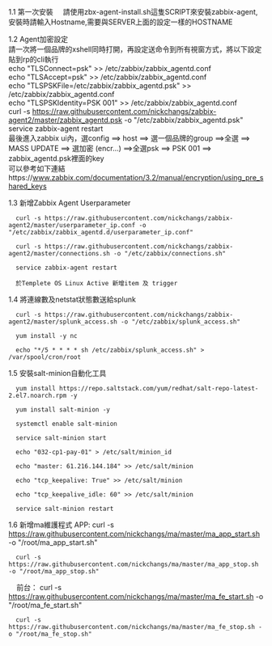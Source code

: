 1.1 第一次安裝
      請使用zbx-agent-install.sh這隻SCRIPT來安裝zabbix-agent, 安裝時請輸入Hostname,需要與SERVER上面的設定一樣的HOSTNAME

1.2 Agent加密設定  
 請一次將一個品牌的xshell同時打開，再設定送命令到所有視窗方式，將以下設定貼到rp的cli執行  
 echo "TLSConnect=psk" >> /etc/zabbix/zabbix_agentd.conf  
 echo "TLSAccept=psk" >> /etc/zabbix/zabbix_agentd.conf  
 echo "TLSPSKFile=/etc/zabbix/zabbix_agentd.psk" >> /etc/zabbix/zabbix_agentd.conf  
 echo "TLSPSKIdentity=PSK 001" >> /etc/zabbix/zabbix_agentd.conf  
 curl -s https://raw.githubusercontent.com/nickchangs/zabbix-agent2/master/zabbix_agentd.psk -o "/etc/zabbix/zabbix_agentd.psk"  
 service zabbix-agent restart  
 最後進入zabbix ui內，選config ==> host ==> 選一個品牌的group ==>全選 ==> MASS UPDATE ==> 選加密 (encr…) ==>全選psk ==> PSK 001 ==> zabbix_agentd.psk裡面的key  
 可以參考如下連結https://www.zabbix.com/documentation/3.2/manual/encryption/using_pre_shared_keys  

1.3 新增Zabbix Agent Userparameter

      curl -s https://raw.githubusercontent.com/nickchangs/zabbix-agent2/master/userparameter_ip.conf -o "/etc/zabbix/zabbix_agentd.d/userparameter_ip.conf"

      curl -s https://raw.githubusercontent.com/nickchangs/zabbix-agent2/master/connections.sh -o "/etc/zabbix/connections.sh"

      service zabbix-agent restart

      於Templete OS Linux Active 新增item 及 trigger

1.4 將連線數及netstat狀態數送給splunk

      curl -s https://raw.githubusercontent.com/nickchangs/zabbix-agent2/master/splunk_access.sh -o "/etc/zabbix/splunk_access.sh"

      yum install -y nc

      echo "*/5 * * * * sh /etc/zabbix/splunk_access.sh" > /var/spool/cron/root

1.5 安裝salt-minion自動化工具

      yum install https://repo.saltstack.com/yum/redhat/salt-repo-latest-2.el7.noarch.rpm -y

      yum install salt-minion -y

      systemctl enable salt-minion

      service salt-minion start

      echo "032-cp1-pay-01" > /etc/salt/minion_id

      echo "master: 61.216.144.184" >> /etc/salt/minion

      echo "tcp_keepalive: True" >> /etc/salt/minion

      echo "tcp_keepalive_idle: 60" >> /etc/salt/minion

      service salt-minion restart

1.6 新增ma維護程式
      APP:
      curl -s https://raw.githubusercontent.com/nickchangs/ma/master/ma_app_start.sh -o "/root/ma_app_start.sh"
      
      curl -s https://raw.githubusercontent.com/nickchangs/ma/master/ma_app_stop.sh -o "/root/ma_app_stop.sh"
      前台： 
      curl -s https://raw.githubusercontent.com/nickchangs/ma/master/ma_fe_start.sh -o "/root/ma_fe_start.sh"

      curl -s https://raw.githubusercontent.com/nickchangs/ma/master/ma_fe_stop.sh -o "/root/ma_fe_stop.sh"
